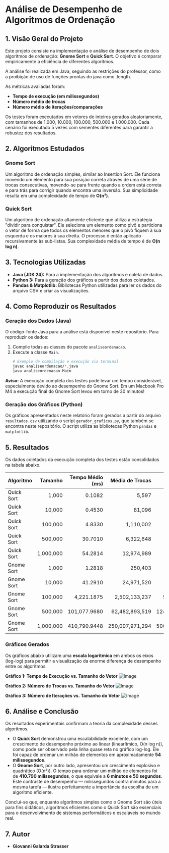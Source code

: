 # Análise de Desempenho de Algoritmos de Ordenação

## 1. Visão Geral do Projeto

Este projeto consiste na implementação e análise de desempenho de dois algoritmos de ordenação: **Gnome Sort** e **Quick Sort**. O objetivo é comparar empiricamente a eficiência de diferentes algoritmos.

A análise foi realizada em Java, seguindo as restrições do professor, como a proibição de uso de funções prontas do java como .length.

As métricas avaliadas foram:
*   **Tempo de execução (em milissegundos)**
*   **Número médio de trocas**
*   **Número médio de iterações/comparações**

Os testes foram executados em vetores de inteiros gerados aleatoriamente, com tamanhos de 1.000, 10.000, 100.000, 500.000 e 1.000.000. Cada cenário foi executado 5 vezes com sementes diferentes para garantir a robustez dos resultados.

## 2. Algoritmos Estudados

### Gnome Sort
Um algoritmo de ordenação simples, similar ao Insertion Sort. Ele funciona movendo um elemento para sua posição correta através de uma série de trocas consecutivas, movendo-se para frente quando a ordem está correta e para trás para corrigir quando encontra uma inversão. Sua simplicidade resulta em uma complexidade de tempo de **O(n²)**.

### Quick Sort
Um algoritmo de ordenação altamente eficiente que utiliza a estratégia "dividir para conquistar". Ele seleciona um elemento como pivô e particiona o vetor de forma que todos os elementos menores que o pivô fiquem à sua esquerda e os maiores à sua direita. O processo é então aplicado recursivamente às sub-listas. Sua complexidade média de tempo é de **O(n log n)**.

## 3. Tecnologias Utilizadas

*   **Java (JDK 24):** Para a implementação dos algoritmos e coleta de dados.
*   **Python 3:** Para a geração dos gráficos a partir dos dados coletados.
*   **Pandas & Matplotlib:** Bibliotecas Python utilizadas para ler os dados do arquivo CSV e criar as visualizações.

## 4. Como Reproduzir os Resultados

### Geração dos Dados (Java)
O código-fonte Java para a análise está disponível neste repositório. Para reproduzir os dados:
1.  Compile todas as classes do pacote `analiseordenacao`.
2.  Execute a classe `Main`.
    ```bash
    # Exemplo de compilação e execução via terminal
    javac analiseordenacao/*.java
    java analiseordenacao.Main
    ```
**Aviso:** A execução completa dos testes pode levar um tempo considerável, especialmente devido ao desempenho do Gnome Sort. Em um Macbook Pro M4 a execução final do Gnome Sort levou em torno de 30 minutos!

### Geração dos Gráficos (Python)
Os gráficos apresentados neste relatório foram gerados a partir do arquivo `resultados.csv` utilizando o script `gerador_graficos.py`, que também se encontra neste repositório. O script utiliza as bibliotecas Python `pandas` e `matplotlib`.

## 5. Resultados

Os dados coletados da execução completa dos testes estão consolidados na tabela abaixo.

| Algoritmo | Tamanho | Tempo Médio (ms) | Média de Trocas | Média de Iterações |
| :--- | ---:| ---:| ---:| ---:|
| Quick Sort | 1,000 | 0.1082 | 5,597 | 10,766 |
| Quick Sort | 10,000 | 0.4530 | 81,096 | 154,598 |
| Quick Sort | 100,000 | 4.8330 | 1,110,002 | 2,032,390 |
| Quick Sort | 500,000 | 30.7010 | 6,322,648 | 11,822,982 |
| Quick Sort | 1,000,000 | 54.2814 | 12,974,989 | 25,087,492 |
| Gnome Sort | 1,000 | 1.2818 | 250,403 | 501,806 |
| Gnome Sort | 10,000 | 41.2910 | 24,971,520 | 49,953,040 |
| Gnome Sort | 100,000 | 4,221.1875 | 2,502,133,237 | 5,004,366,474 |
| Gnome Sort | 500,000 | 101,077.9680 | 62,482,893,519 | 124,966,287,038 |
| Gnome Sort | 1,000,000 | 410,790.9448 | 250,007,971,294 | 500,016,942,588 |

### Gráficos Gerados

Os gráficos abaixo utilizam uma **escala logarítmica** em ambos os eixos (log-log) para permitir a visualização da enorme diferença de desempenho entre os algoritmos.

**Gráfico 1: Tempo de Execução vs. Tamanho do Vetor**
![Image](https://github.com/user-attachments/assets/e5168ec4-3bf3-4c8f-af90-d6068681ec41)

**Gráfico 2: Número de Trocas vs. Tamanho do Vetor**
![Image](https://github.com/user-attachments/assets/908c26a2-f703-4512-ad08-cbbbe0dc90d5)

**Gráfico 3: Número de Iterações vs. Tamanho do Vetor**
![Image](https://github.com/user-attachments/assets/e009fb77-9679-4136-8b61-8cd290a662ad)

## 6. Análise e Conclusão

Os resultados experimentais confirmam a teoria da complexidade desses algoritmos.

*   O **Quick Sort** demonstrou uma escalabilidade excelente, com um crescimento de desempenho próximo ao linear (linearítmico, O(n log n)), como pode ser observado pela linha quase reta no gráfico log-log. Ele foi capaz de ordenar um milhão de elementos em aproximadamente **54 milissegundos**.
*   O **Gnome Sort**, por outro lado, apresentou um crescimento explosivo e quadrático (O(n²)). O tempo para ordenar um milhão de elementos foi de **410.790 milissegundos**, o que equivale a **6 minutos e 50 segundos**. Este contraste de desempenho — milissegundos contra minutos para a mesma tarefa — ilustra perfeitamente a importância da escolha de um algoritmo eficiente.

Conclui-se que, enquanto algoritmos simples como o Gnome Sort são úteis para fins didáticos, algoritmos eficientes como o Quick Sort são essenciais para o desenvolvimento de sistemas performáticos e escaláveis no mundo real.


## 7. Autor

*   **Giovanni Galarda Strasser**
